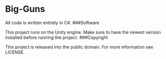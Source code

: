 # Big-Guns
All code is written entirely in C#. ###Software

This project runs on the Unity engine. Make sure to have the newest version installed before running the project. ###Copyright

This project is released into the public domain. For more information see LICENSE.
